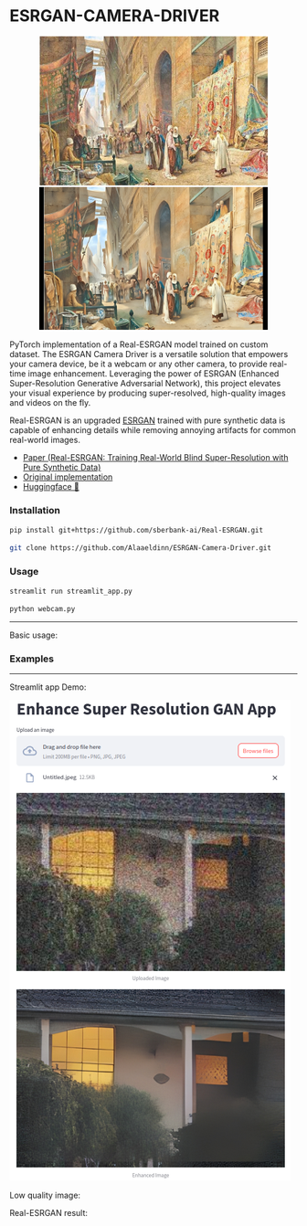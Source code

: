 # ESRGAN-CAMERA-DRIVER 
<p align="center">
  <img src="inputs/test.jpg" width="400" alt="Image 1">
  <img src="inputs/test2.jpg" width="400" alt="Image 2">
</p>

PyTorch implementation of a Real-ESRGAN model trained on custom dataset. The ESRGAN Camera Driver is a versatile solution that empowers your camera device, be it a webcam or any other camera, to provide real-time image enhancement. Leveraging the power of ESRGAN (Enhanced Super-Resolution Generative Adversarial Network), this project elevates your visual experience by producing super-resolved, high-quality images and videos on the fly.

Real-ESRGAN is an upgraded [ESRGAN](https://arxiv.org/abs/1809.00219) trained with pure synthetic data is capable of enhancing details while removing annoying artifacts for common real-world images. 

- [Paper (Real-ESRGAN: Training Real-World Blind Super-Resolution with Pure Synthetic Data)](https://arxiv.org/abs/2107.10833)
- [Original implementation](https://github.com/xinntao/Real-ESRGAN)
- [Huggingface 🤗](https://huggingface.co/sberbank-ai/Real-ESRGAN)

### Installation

```bash
pip install git+https://github.com/sberbank-ai/Real-ESRGAN.git
```


```bash
git clone https://github.com/Alaaeldinn/ESRGAN-Camera-Driver.git
```

### Usage
```bash
streamlit run streamlit_app.py
```

```bash
python webcam.py
```
---

Basic usage:



### Examples

---
Streamlit app Demo:

![](inputs/streamlit-test.png)

Low quality image:


Real-ESRGAN result:

